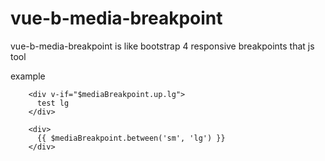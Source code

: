 # vue-b-media-breakpoint
vue-b-media-breakpoint is like bootstrap 4 responsive breakpoints that js tool

example

```vue
    <div v-if="$mediaBreakpoint.up.lg">
      test lg
    </div>

    <div>
      {{ $mediaBreakpoint.between('sm', 'lg') }}
    </div>
```
